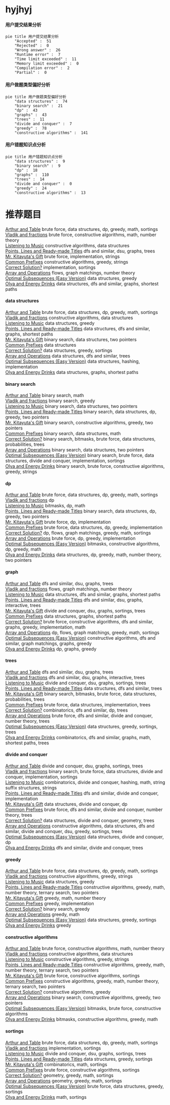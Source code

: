 # hyjhyj
<!-- tabs:start -->
#### **用户提交结果分析**

```mermaid
pie title 用户提交结果分析
    "Accepted" :  51
    "Rejected" :  0
    "Wrong answer" :  26
    "Runtime error" :  7
    "Time limit exceeded" :  11
    "Memory limit exceeded" :  0
    "Compilation error" :  2
    "Partial" :  0
```
#### **用户做题类型偏好分析**

```mermaid
pie title 用户做题类型偏好分析
    "data structures" :  74
    "binary search" :  21
    "dp" :  43
    "graphs" :  43
    "trees" :  11
    "divide and conquer" :  7
    "greedy" :  78
    "constructive algorithms" :  141
```
#### **用户错题知识点分析**

```mermaid
pie title 用户错题知识点分析
    "data structures" :  9
    "binary search" :  9
    "dp" :  18
    "graphs" :  110
    "trees" :  14
    "divide and conquer" :  0
    "greedy" :  24
    "constructive algorithms" :  13
```
<!-- tabs:end -->
# 推荐题目
[Arthur and Table](http://codeforces.com/problemset/problem/557/C)		brute force,
                        data structures,
                        dp,
                        greedy,
                        math,
                        sortings		  
[Vladik and fractions](http://codeforces.com/problemset/problem/743/C)		brute force,
                        constructive algorithms,
                        math,
                        number theory		  
[Listening to Music](http://codeforces.com/problemset/problem/543/E)		constructive algorithms,
                        data structures		  
[Points, Lines and Ready-made Titles](https://codeforces.com/contest/871/problem/C)		dfs and similar,
                        dsu,
                        graphs,
                        trees		  
[Mr. Kitayuta's Gift](http://codeforces.com/problemset/problem/505/A)		brute force,
                        implementation,
                        strings		  
[Common Prefixes](http://codeforces.com/problemset/problem/1384/A)		constructive algorithms,
                        greedy,
                        strings		  
[Correct Solution?](http://codeforces.com/problemset/problem/12/B)		implementation,
                        sortings		  
[Array and Operations](http://codeforces.com/problemset/problem/498/C)		flows,
                        graph matchings,
                        number theory		  
[Optimal Subsequences (Easy Version)](http://codeforces.com/problemset/problem/1227/D1)		data structures,
                        greedy		  
[Olya and Energy Drinks](http://codeforces.com/problemset/problem/877/D)		data structures,
                        dfs and similar,
                        graphs,
                        shortest paths		  
<!-- tabs:start -->
#### **data structures**
[Arthur and Table](http://codeforces.com/problemset/problem/557/C)		brute force,
                        data structures,
                        dp,
                        greedy,
                        math,
                        sortings		  
[Vladik and fractions](http://codeforces.com/problemset/problem/543/E)		constructive algorithms,
                        data structures		  
[Listening to Music](http://codeforces.com/problemset/problem/1227/D1)		data structures,
                        greedy		  
[Points, Lines and Ready-made Titles](http://codeforces.com/problemset/problem/877/D)		data structures,
                        dfs and similar,
                        graphs,
                        shortest paths		  
[Mr. Kitayuta's Gift](http://codeforces.com/problemset/problem/1041/D)		binary search,
                        data structures,
                        two pointers		  
[Common Prefixes](http://codeforces.com/problemset/problem/961/E)		data structures		  
[Correct Solution?](http://codeforces.com/problemset/problem/1374/E1)		data structures,
                        greedy,
                        sortings		  
[Array and Operations](http://codeforces.com/problemset/problem/176/E)		data structures,
                        dfs and similar,
                        trees		  
[Optimal Subsequences (Easy Version)](http://codeforces.com/problemset/problem/4/C)		data structures,
                        hashing,
                        implementation		  
[Olya and Energy Drinks](http://codeforces.com/problemset/problem/757/F)		data structures,
                        graphs,
                        shortest paths		  
#### **binary search**
[Arthur and Table](http://codeforces.com/problemset/problem/772/A)		binary search,
                        math		  
[Vladik and fractions](http://codeforces.com/problemset/problem/1305/H)		binary search,
                        greedy		  
[Listening to Music](http://codeforces.com/problemset/problem/1041/D)		binary search,
                        data structures,
                        two pointers		  
[Points, Lines and Ready-made Titles](http://codeforces.com/problemset/problem/1492/C)		binary search,
                        data structures,
                        dp,
                        greedy,
                        two pointers		  
[Mr. Kitayuta's Gift](http://codeforces.com/problemset/problem/1463/D)		binary search,
                        constructive algorithms,
                        greedy,
                        two pointers		  
[Common Prefixes](http://codeforces.com/problemset/problem/1490/G)		binary search,
                        data structures,
                        math		  
[Correct Solution?](http://codeforces.com/problemset/problem/1479/D)		binary search,
                        bitmasks,
                        brute force,
                        data structures,
                        probabilities,
                        trees		  
[Array and Operations](http://codeforces.com/problemset/problem/1436/E)		binary search,
                        data structures,
                        two pointers		  
[Optimal Subsequences (Easy Version)](http://codeforces.com/problemset/problem/1461/D)		binary search,
                        brute force,
                        data structures,
                        divide and conquer,
                        implementation,
                        sortings		  
[Olya and Energy Drinks](http://codeforces.com/problemset/problem/1493/C)		binary search,
                        brute force,
                        constructive algorithms,
                        greedy,
                        strings		  
#### **dp**
[Arthur and Table](http://codeforces.com/problemset/problem/557/C)		brute force,
                        data structures,
                        dp,
                        greedy,
                        math,
                        sortings		  
[Vladik and fractions](http://codeforces.com/problemset/problem/730/J)		dp		  
[Listening to Music](http://codeforces.com/problemset/problem/1034/E)		bitmasks,
                        dp,
                        math		  
[Points, Lines and Ready-made Titles](http://codeforces.com/problemset/problem/1492/C)		binary search,
                        data structures,
                        dp,
                        greedy,
                        two pointers		  
[Mr. Kitayuta's Gift](https://codeforces.com/contest/1457/problem/C)		brute force,
                        dp,
                        implementation		  
[Common Prefixes](http://codeforces.com/problemset/problem/1491/C)		brute force,
                        data structures,
                        dp,
                        greedy,
                        implementation		  
[Correct Solution?](http://codeforces.com/problemset/problem/1437/C)		dp,
                        flows,
                        graph matchings,
                        greedy,
                        math,
                        sortings		  
[Array and Operations](http://codeforces.com/problemset/problem/1499/B)		brute force,
                        dp,
                        greedy,
                        implementation		  
[Optimal Subsequences (Easy Version)](http://codeforces.com/problemset/problem/1491/D)		bitmasks,
                        constructive algorithms,
                        dp,
                        greedy,
                        math		  
[Olya and Energy Drinks](http://codeforces.com/problemset/problem/1497/E1)		data structures,
                        dp,
                        greedy,
                        math,
                        number theory,
                        two pointers		  
#### **graph**
[Arthur and Table](https://codeforces.com/contest/871/problem/C)		dfs and similar,
                        dsu,
                        graphs,
                        trees		  
[Vladik and fractions](http://codeforces.com/problemset/problem/498/C)		flows,
                        graph matchings,
                        number theory		  
[Listening to Music](http://codeforces.com/problemset/problem/877/D)		data structures,
                        dfs and similar,
                        graphs,
                        shortest paths		  
[Points, Lines and Ready-made Titles](http://codeforces.com/problemset/problem/755/C)		dfs and similar,
                        dsu,
                        graphs,
                        interactive,
                        trees		  
[Mr. Kitayuta's Gift](http://codeforces.com/problemset/problem/1213/G)		divide and conquer,
                        dsu,
                        graphs,
                        sortings,
                        trees		  
[Common Prefixes](http://codeforces.com/problemset/problem/757/F)		data structures,
                        graphs,
                        shortest paths		  
[Correct Solution?](http://codeforces.com/problemset/problem/1487/C)		brute force,
                        constructive algorithms,
                        dfs and similar,
                        graphs,
                        greedy,
                        implementation,
                        math		  
[Array and Operations](http://codeforces.com/problemset/problem/1437/C)		dp,
                        flows,
                        graph matchings,
                        greedy,
                        math,
                        sortings		  
[Optimal Subsequences (Easy Version)](http://codeforces.com/problemset/problem/1470/D)		constructive algorithms,
                        dfs and similar,
                        graph matchings,
                        graphs,
                        greedy		  
[Olya and Energy Drinks](http://codeforces.com/problemset/problem/1476/C)		dp,
                        graphs,
                        greedy		  
#### **trees**
[Arthur and Table](https://codeforces.com/contest/871/problem/C)		dfs and similar,
                        dsu,
                        graphs,
                        trees		  
[Vladik and fractions](http://codeforces.com/problemset/problem/755/C)		dfs and similar,
                        dsu,
                        graphs,
                        interactive,
                        trees		  
[Listening to Music](http://codeforces.com/problemset/problem/1213/G)		divide and conquer,
                        dsu,
                        graphs,
                        sortings,
                        trees		  
[Points, Lines and Ready-made Titles](http://codeforces.com/problemset/problem/176/E)		data structures,
                        dfs and similar,
                        trees		  
[Mr. Kitayuta's Gift](http://codeforces.com/problemset/problem/1479/D)		binary search,
                        bitmasks,
                        brute force,
                        data structures,
                        probabilities,
                        trees		  
[Common Prefixes](http://codeforces.com/problemset/problem/1511/C)		brute force,
                        data structures,
                        implementation,
                        trees		  
[Correct Solution?](http://codeforces.com/problemset/problem/1499/F)		combinatorics,
                        dfs and similar,
                        dp,
                        trees		  
[Array and Operations](http://codeforces.com/problemset/problem/1491/E)		brute force,
                        dfs and similar,
                        divide and conquer,
                        number theory,
                        trees		  
[Optimal Subsequences (Easy Version)](http://codeforces.com/problemset/problem/1466/D)		data structures,
                        greedy,
                        sortings,
                        trees		  
[Olya and Energy Drinks](http://codeforces.com/problemset/problem/1495/D)		combinatorics,
                        dfs and similar,
                        graphs,
                        math,
                        shortest paths,
                        trees		  
#### **divide and conquer**
[Arthur and Table](http://codeforces.com/problemset/problem/1213/G)		divide and conquer,
                        dsu,
                        graphs,
                        sortings,
                        trees		  
[Vladik and fractions](http://codeforces.com/problemset/problem/1461/D)		binary search,
                        brute force,
                        data structures,
                        divide and conquer,
                        implementation,
                        sortings		  
[Listening to Music](http://codeforces.com/problemset/problem/1466/G)		combinatorics,
                        divide and conquer,
                        hashing,
                        math,
                        string suffix structures,
                        strings		  
[Points, Lines and Ready-made Titles](http://codeforces.com/problemset/problem/1490/D)		dfs and similar,
                        divide and conquer,
                        implementation		  
[Mr. Kitayuta's Gift](https://codeforces.com/contest/1483/problem/C)		data structures,
                        divide and conquer,
                        dp		  
[Common Prefixes](http://codeforces.com/problemset/problem/1491/E)		brute force,
                        dfs and similar,
                        divide and conquer,
                        number theory,
                        trees		  
[Correct Solution?](http://codeforces.com/problemset/problem/1303/G)		data structures,
                        divide and conquer,
                        geometry,
                        trees		  
[Array and Operations](http://codeforces.com/problemset/problem/1494/D)		constructive algorithms,
                        data structures,
                        dfs and similar,
                        divide and conquer,
                        dsu,
                        greedy,
                        sortings,
                        trees		  
[Optimal Subsequences (Easy Version)](http://codeforces.com/problemset/problem/1482/E)		data structures,
                        divide and conquer,
                        dp		  
[Olya and Energy Drinks](http://codeforces.com/problemset/problem/566/C)		dfs and similar,
                        divide and conquer,
                        trees		  
#### **greedy**
[Arthur and Table](http://codeforces.com/problemset/problem/557/C)		brute force,
                        data structures,
                        dp,
                        greedy,
                        math,
                        sortings		  
[Vladik and fractions](http://codeforces.com/problemset/problem/1384/A)		constructive algorithms,
                        greedy,
                        strings		  
[Listening to Music](http://codeforces.com/problemset/problem/1227/D1)		data structures,
                        greedy		  
[Points, Lines and Ready-made Titles](https://codeforces.com/contest/1255/problem/E2)		constructive algorithms,
                        greedy,
                        math,
                        number theory,
                        ternary search,
                        two pointers		  
[Mr. Kitayuta's Gift](http://codeforces.com/problemset/problem/1051/B)		greedy,
                        math,
                        number theory		  
[Common Prefixes](http://codeforces.com/problemset/problem/1119/A)		greedy,
                        implementation		  
[Correct Solution?](http://codeforces.com/problemset/problem/1305/H)		binary search,
                        greedy		  
[Array and Operations](http://codeforces.com/problemset/problem/1204/B)		greedy,
                        math		  
[Optimal Subsequences (Easy Version)](http://codeforces.com/problemset/problem/1374/E1)		data structures,
                        greedy,
                        sortings		  
[Olya and Energy Drinks](http://codeforces.com/problemset/problem/522/C)		greedy		  
#### **constructive algorithms**
[Arthur and Table](http://codeforces.com/problemset/problem/743/C)		brute force,
                        constructive algorithms,
                        math,
                        number theory		  
[Vladik and fractions](http://codeforces.com/problemset/problem/543/E)		constructive algorithms,
                        data structures		  
[Listening to Music](http://codeforces.com/problemset/problem/1384/A)		constructive algorithms,
                        greedy,
                        strings		  
[Points, Lines and Ready-made Titles](https://codeforces.com/contest/1255/problem/E2)		constructive algorithms,
                        greedy,
                        math,
                        number theory,
                        ternary search,
                        two pointers		  
[Mr. Kitayuta's Gift](http://codeforces.com/problemset/problem/1375/D)		brute force,
                        constructive algorithms,
                        sortings		  
[Common Prefixes](http://codeforces.com/problemset/problem/1254/B2)		constructive algorithms,
                        greedy,
                        math,
                        number theory,
                        ternary search,
                        two pointers		  
[Correct Solution?](http://codeforces.com/problemset/problem/1493/A)		constructive algorithms,
                        greedy		  
[Array and Operations](http://codeforces.com/problemset/problem/1463/D)		binary search,
                        constructive algorithms,
                        greedy,
                        two pointers		  
[Optimal Subsequences (Easy Version)](https://codeforces.com/contest/1456/problem/B)		bitmasks,
                        brute force,
                        constructive algorithms		  
[Olya and Energy Drinks](http://codeforces.com/problemset/problem/1492/D)		bitmasks,
                        constructive algorithms,
                        greedy,
                        math		  
#### **sortings**
[Arthur and Table](http://codeforces.com/problemset/problem/557/C)		brute force,
                        data structures,
                        dp,
                        greedy,
                        math,
                        sortings		  
[Vladik and fractions](http://codeforces.com/problemset/problem/12/B)		implementation,
                        sortings		  
[Listening to Music](http://codeforces.com/problemset/problem/1213/G)		divide and conquer,
                        dsu,
                        graphs,
                        sortings,
                        trees		  
[Points, Lines and Ready-made Titles](http://codeforces.com/problemset/problem/1374/E1)		data structures,
                        greedy,
                        sortings		  
[Mr. Kitayuta's Gift](https://codeforces.com/contest/1445/problem/D)		combinatorics,
                        math,
                        sortings		  
[Common Prefixes](http://codeforces.com/problemset/problem/1375/D)		brute force,
                        constructive algorithms,
                        sortings		  
[Correct Solution?](https://codeforces.com/contest/1496/problem/C)		geometry,
                        greedy,
                        math,
                        sortings		  
[Array and Operations](http://codeforces.com/problemset/problem/1495/A)		geometry,
                        greedy,
                        math,
                        sortings		  
[Optimal Subsequences (Easy Version)](http://codeforces.com/problemset/problem/1497/A)		brute force,
                        data structures,
                        greedy,
                        sortings		  
[Olya and Energy Drinks](http://codeforces.com/problemset/problem/1427/A)		math,
                        sortings		  
<!-- tabs:end -->
